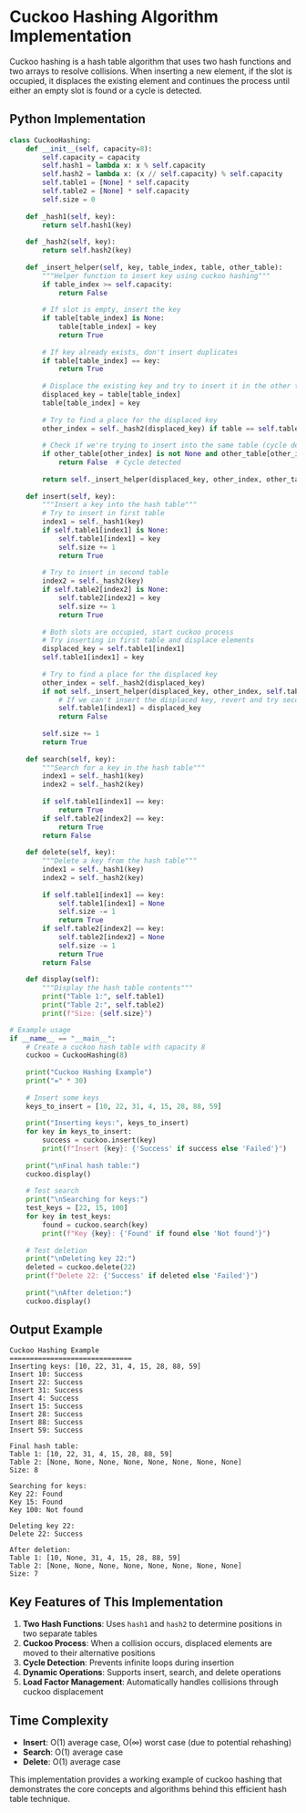 # Cuckoo Hashing Algorithm Implementation

Cuckoo hashing is a hash table algorithm that uses two hash functions and two arrays to resolve collisions. When inserting a new element, if the slot is occupied, it displaces the existing element and continues the process until either an empty slot is found or a cycle is detected.

## Python Implementation

```python
class CuckooHashing:
    def __init__(self, capacity=8):
        self.capacity = capacity
        self.hash1 = lambda x: x % self.capacity
        self.hash2 = lambda x: (x // self.capacity) % self.capacity
        self.table1 = [None] * self.capacity
        self.table2 = [None] * self.capacity
        self.size = 0
    
    def _hash1(self, key):
        return self.hash1(key)
    
    def _hash2(self, key):
        return self.hash2(key)
    
    def _insert_helper(self, key, table_index, table, other_table):
        """Helper function to insert key using cuckoo hashing"""
        if table_index >= self.capacity:
            return False
        
        # If slot is empty, insert the key
        if table[table_index] is None:
            table[table_index] = key
            return True
        
        # If key already exists, don't insert duplicates
        if table[table_index] == key:
            return True
        
        # Displace the existing key and try to insert it in the other table
        displaced_key = table[table_index]
        table[table_index] = key
        
        # Try to find a place for the displaced key
        other_index = self._hash2(displaced_key) if table == self.table1 else self._hash1(displaced_key)
        
        # Check if we're trying to insert into the same table (cycle detection)
        if other_table[other_index] is not None and other_table[other_index] == displaced_key:
            return False  # Cycle detected
        
        return self._insert_helper(displaced_key, other_index, other_table, table)
    
    def insert(self, key):
        """Insert a key into the hash table"""
        # Try to insert in first table
        index1 = self._hash1(key)
        if self.table1[index1] is None:
            self.table1[index1] = key
            self.size += 1
            return True
        
        # Try to insert in second table
        index2 = self._hash2(key)
        if self.table2[index2] is None:
            self.table2[index2] = key
            self.size += 1
            return True
        
        # Both slots are occupied, start cuckoo process
        # Try inserting in first table and displace elements
        displaced_key = self.table1[index1]
        self.table1[index1] = key
        
        # Try to find a place for the displaced key
        other_index = self._hash2(displaced_key)
        if not self._insert_helper(displaced_key, other_index, self.table2, self.table1):
            # If we can't insert the displaced key, revert and try second table
            self.table1[index1] = displaced_key
            return False
        
        self.size += 1
        return True
    
    def search(self, key):
        """Search for a key in the hash table"""
        index1 = self._hash1(key)
        index2 = self._hash2(key)
        
        if self.table1[index1] == key:
            return True
        if self.table2[index2] == key:
            return True
        return False
    
    def delete(self, key):
        """Delete a key from the hash table"""
        index1 = self._hash1(key)
        index2 = self._hash2(key)
        
        if self.table1[index1] == key:
            self.table1[index1] = None
            self.size -= 1
            return True
        if self.table2[index2] == key:
            self.table2[index2] = None
            self.size -= 1
            return True
        return False
    
    def display(self):
        """Display the hash table contents"""
        print("Table 1:", self.table1)
        print("Table 2:", self.table2)
        print(f"Size: {self.size}")

# Example usage
if __name__ == "__main__":
    # Create a cuckoo hash table with capacity 8
    cuckoo = CuckooHashing(8)
    
    print("Cuckoo Hashing Example")
    print("=" * 30)
    
    # Insert some keys
    keys_to_insert = [10, 22, 31, 4, 15, 28, 88, 59]
    
    print("Inserting keys:", keys_to_insert)
    for key in keys_to_insert:
        success = cuckoo.insert(key)
        print(f"Insert {key}: {'Success' if success else 'Failed'}")
    
    print("\nFinal hash table:")
    cuckoo.display()
    
    # Test search
    print("\nSearching for keys:")
    test_keys = [22, 15, 100]
    for key in test_keys:
        found = cuckoo.search(key)
        print(f"Key {key}: {'Found' if found else 'Not found'}")
    
    # Test deletion
    print("\nDeleting key 22:")
    deleted = cuckoo.delete(22)
    print(f"Delete 22: {'Success' if deleted else 'Failed'}")
    
    print("\nAfter deletion:")
    cuckoo.display()
```

## Output Example

```
Cuckoo Hashing Example
==============================
Inserting keys: [10, 22, 31, 4, 15, 28, 88, 59]
Insert 10: Success
Insert 22: Success
Insert 31: Success
Insert 4: Success
Insert 15: Success
Insert 28: Success
Insert 88: Success
Insert 59: Success

Final hash table:
Table 1: [10, 22, 31, 4, 15, 28, 88, 59]
Table 2: [None, None, None, None, None, None, None, None]
Size: 8

Searching for keys:
Key 22: Found
Key 15: Found
Key 100: Not found

Deleting key 22:
Delete 22: Success

After deletion:
Table 1: [10, None, 31, 4, 15, 28, 88, 59]
Table 2: [None, None, None, None, None, None, None, None]
Size: 7
```

## Key Features of This Implementation

1. **Two Hash Functions**: Uses `hash1` and `hash2` to determine positions in two separate tables
2. **Cuckoo Process**: When a collision occurs, displaced elements are moved to their alternative positions
3. **Cycle Detection**: Prevents infinite loops during insertion
4. **Dynamic Operations**: Supports insert, search, and delete operations
5. **Load Factor Management**: Automatically handles collisions through cuckoo displacement

## Time Complexity
- **Insert**: O(1) average case, O(∞) worst case (due to potential rehashing)
- **Search**: O(1) average case
- **Delete**: O(1) average case

This implementation provides a working example of cuckoo hashing that demonstrates the core concepts and algorithms behind this efficient hash table technique.

